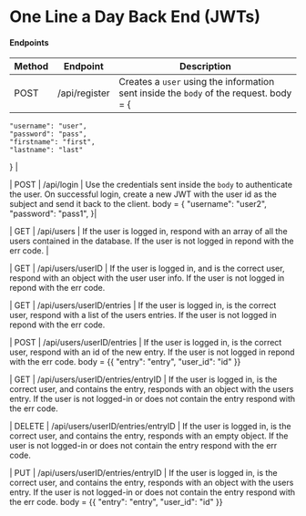 # One Line a Day Back End (JWTs)

#### Endpoints

| Method | Endpoint      | Description                                                                                                                                                                                                                                                                                         |
| ------ | ------------- | --------------------------------------------------------------------------------------------------------------------------------------------------------------------------------------------------------------------------------------------------------------------------------------------------- |
| POST   | /api/register | Creates a `user` using the information sent inside the `body` of the request. body = {
	"username": "user",
	"password": "pass",
	"firstname": "first",
	"lastname": "last"
}
|

| POST   | /api/login    | Use the credentials sent inside the `body` to authenticate the user. On successful login, create a new JWT with the user id as the subject and send it back to the client. body = {
	"username": "user2",
	"password": "pass1",
}|

| GET    | /api/users    | If the user is logged in, respond with an array of all the users contained in the database. If the user is not logged in repond with the err code.                    |

| GET    | /api/users/userID    | If the user is logged in, and is the correct user, respond with an object with the user user info. If the user is not logged in repond with the err code.   

| GET    | /api/users/userID/entries    | If the user is logged in, is the correct user, respond with a list of the users entries. If the user is not logged in repond with the err code.  

| POST    | /api/users/userID/entries    | If the user is logged in, is the correct user, respond with an id of the new entry. If the user is not logged in repond with the err code. body = {{
	"entry": "entry",
	"user_id": "id"
}}

| GET    | /api/users/userID/entries/entryID    | If the user is logged in, is the correct user, and contains the entry, responds with an object with the users entry. If the user is not logged-in or does not contain the entry respond with the err code.  

| DELETE    | /api/users/userID/entries/entryID    | If the user is logged in, is the correct user, and contains the entry, responds with an empty object. If the user is not logged-in or does not contain the entry respond with the err code.  

| PUT    | /api/users/userID/entries/entryID    | If the user is logged in, is the correct user, and contains the entry, responds with an object with the users entry. If the user is not logged-in or does not contain the entry respond with the err code.  body = {{
	"entry": "entry",
	"user_id": "id"
}}

